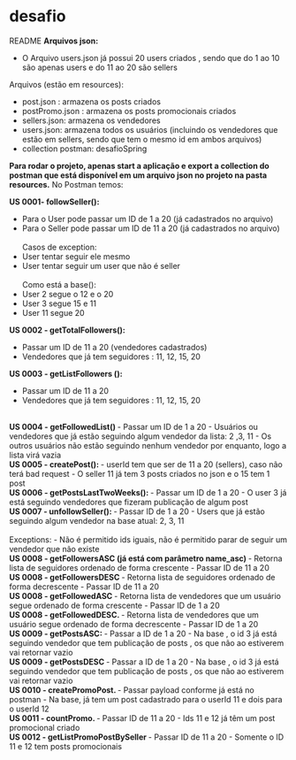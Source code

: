 # desafio

README 
<strong>Arquivos json: </strong>
- O Arquivo users.json já possui 20 users criados , sendo que do 1 ao 10 são apenas users e do 11 ao 20 são sellers 

Arquivos (estão em resources): 
- post.json :  armazena os posts criados
- postPromo.json : armazena os posts promocionais criados
- sellers.json: armazena os vendedores
- users.json: armazena todos os usuários (incluindo os vendedores que estão em sellers, sendo que tem o mesmo id em ambos arquivos)	
- collection postman: desafioSpring

<strong>Para rodar o projeto, apenas start a aplicação e export a collection do postman que está disponível em um arquivo json no projeto na pasta resources.</strong> 
No Postman temos:

 <strong>US 0001-  followSeller(): </strong> 
- Para o User pode passar um ID de 1 a 20 (já cadastrados no arquivo)
- Para o Seller pode passar um ID de 11 a 20 (já cadastrados no arquivo)
</br></br>Casos de exception:
- User tentar seguir ele mesmo
- User tentar seguir um user que não é seller
</br></br>Como está a base():
- User 2 segue o 12 e o 20
- User 3 segue 15 e 11
- User 11 segue 20 
	

 <strong>US 0002 - getTotalFollowers(): </strong>
- Passar um ID de 11 a 20 (vendedores cadastrados)
- Vendedores que já tem seguidores : 11, 12, 15, 20


 <strong>US 0003 - getListFollowers (): </strong>
- Passar um ID de 11 a 20 
- Vendedores que já tem seguidores : 11, 12, 15, 20

</br>
 <strong>US 0004	- getFollowedList()  </strong>
- Passar um ID de 1 a 20
- Usuários ou vendedores que já estão seguindo algum vendedor da lista: 2 ,3, 11
- Os outros usuários não estão seguindo nenhum vendedor por enquanto, logo a lista virá vazia

</br>
 <strong>US 0005 - createPost():  </strong>
- userId tem que ser de 11 a 20 (sellers), caso não terá bad request
- O seller 11 já tem 3 posts criados no json e o 15 tem 1 post

</br>
 <strong>US 0006 - getPostsLastTwoWeeks(): </strong>
- Passar um ID de 1 a 20
- O user 3 já está seguindo vendedores que fizeram publicação de algum post

</br>
 <strong>US 0007 - unfollowSeller():  </strong>
- Passar ID de 1 a 20
- Users que já estão seguindo algum vendedor na base atual: 2, 3, 11
</br></br>Exceptions:
- Não é permitido ids iguais, não é permitido parar de seguir um vendedor que não existe  

</br>
 <strong>US 0008 - getFollowersASC (já está com parâmetro name_asc) </strong>
- Retorna lista de seguidores ordenado de forma crescente
- Passar ID de 11 a 20 

</br>
 <strong>US 0008 - getFollowersDESC  </strong>
- Retorna lista de seguidores ordenado de forma decrescente
- Passar ID de 11 a 20 

</br>
 <strong>US 0008 - getFollowedASC  </strong>
- Retorna lista de vendedores que um usuário segue ordenado de forma crescente
- Passar ID de 1 a 20 

</br>
 <strong>US 0008 - getFollowedDESC.  </strong>
- Retorna lista de vendedores que um usuário segue ordenado de forma decrescente
- Passar ID de 1 a 20 

</br>
 <strong>US 0009 - getPostsASC:   </strong>
- Passar a ID de 1 a 20 
- Na base , o id 3 já está seguindo vendedor que tem publicação de posts , os que não ao estiverem vai retornar vazio

</br>
 <strong>US 0009 - getPostsDESC  </strong>
- Passar a ID de 1 a 20 
- Na base , o id 3 já está seguindo vendedor que tem publicação de posts , os que não ao estiverem vai retornar vazio

</br>
 <strong>US 0010 - createPromoPost.  </strong>
- Passar payload conforme já está no postman
- Na base, já tem um post cadastrado para o userId 11 e dois para o userId 12

</br>
 <strong>US 0011 - countPromo.  </strong>
- Passar ID de 11 a 20 
- Ids 11 e 12 já têm um post promocional criado

</br>
 <strong>US 0012 - getListPromoPostBySeller  </strong>
- Passar ID de 11 a 20
- Somente o ID 11 e 12 tem posts promocionais


